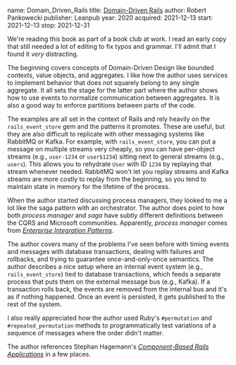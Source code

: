 name: Domain_Driven_Rails
title: [Domain-Driven Rails](http://leanpub.com/rails-meets-ddd/)
author: Robert Pankowecki
publisher: Leanpub
year: 2020
acquired: 2021-12-13
start: 2021-12-13
stop: 2021-12-31

We're reading this book as part of a book club at work.  I read an early copy
that still needed a lot of editing to fix typos and grammar.  I'll admit that I
found it _very_ distracting.

The beginning covers concepts of Domain-Driven Design like bounded contexts,
value objects, and aggregates.  I like how the author uses services to implement
behavior that does not squarely belong to any single aggregate.  It all sets the
stage for the latter part where the author shows how to use events to normalize
communication between aggregates.  It is also a good way to enforce partitions
between parts of the code.

The examples are all set in the context of Rails and rely heavily on the
`rails_event_store` gem and the patterns it promotes.  These are useful, but
they are also difficult to replicate with other messaging systems like RabbitMQ
or Kafka.  For example, with `rails_event_store`, you can put a message on
multiple streams very cheaply, so you can have per-object streams (e.g.,
`user-1234` or `user$1234`) sitting next to general streams (e.g., `users`).
This allows you to rehydrate `User` with ID `1234` by replaying that stream
whenever needed.  RabbitMQ won't let you replay streams and Kafka streams are
more costly to replay from the beginning, so you tend to maintain state in
memory for the lifetime of the process.

When the author started discussing process managers, they looked to me a lot
like the saga pattern with an orchestrator.  The author does point to how both
_process manager_ and _saga_ have subtly different definitions between the CQRS
and Microsoft communities.  Apparently, _process manager_ comes from
[_Enterprise Integration Patterns_](BooksBackLog.html#Enterprise_Integration_Patterns).

The author covers many of the problems I've seen before with timing events and
messages with database transactions, dealing with failures and rollbacks, and
trying to guarantee once-and-only-once semantics.  The author describes a nice
setup where an internal event system (e.g., `rails_event_store`) tied to
database transactions, which feeds a separate process that puts them on the
external message bus (e.g., Kafka).  If a transaction rolls back, the events are
removed from the internal bus and it's as if nothing happened.  Once an event is
persisted, it gets published to the rest of the system.

I also really appreciated how the author used Ruby's `#permutation` and
`#repeated_permutation` methods to programmatically test variations of a
sequence of messages where the order didn't matter.

The author references Stephan Hagemann's
[_Component-Based Rails Applications_](#Component_Based_Rails_Applications) in a
few places.
